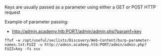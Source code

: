 Keys are usually passed as a parameter using either a GET or POST HTTP request

Example of parameter passing:
- http://admin.academy.htb:PORT/admin/admin.php?param1=key

```shell-session
ffuf -w /opt/useful/seclists/Discovery/Web-Content/burp-parameter-names.txt:FUZZ -u http://admin.academy.htb:PORT/admin/admin.php?FUZZ=key -fs xxx
```
